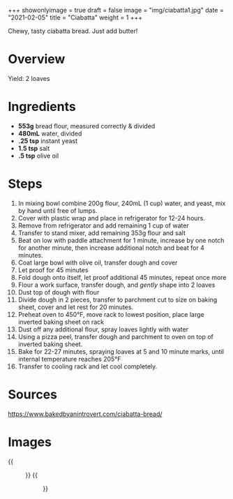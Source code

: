 +++
showonlyimage = true
draft = false
image = "img/ciabatta1.jpg"
date = "2021-02-05"
title = "Ciabatta"
weight = 1
+++

Chewy, tasty ciabatta bread. Just add butter!
<!--more-->

# Overview

Yield: 2 loaves

# Ingredients

* **553g** bread flour, measured correctly & divided
* **480mL** water, divided
* **.25 tsp** instant yeast
* **1.5 tsp** salt
* **.5 tsp** olive oil

# Steps
1. In mixing bowl combine 200g flour, 240mL (1 cup) water, and yeast, mix by hand until free of lumps.
2. Cover with plastic wrap and place in refrigerator for 12-24 hours.
3. Remove from refrigerator and add remaining 1 cup of water
4. Transfer to stand mixer, add remaining 353g flour and salt
5. Beat on low with paddle attachment for 1 minute, increase by one notch for another minute, then increase additional notch and beat for 4 minutes.
6. Coat large bowl with olive oil, transfer dough and cover
7. Let proof for 45 minutes
8. Fold dough onto itself, let proof additional 45 minutes, repeat once more
9. Flour a work surface, transfer dough, and *gently* shape into 2 loaves
10. Dust top of dough with flour
11. Divide dough in 2 pieces, transfer to parchment cut to size on baking sheet, cover and let rest for 20 minutes.
12. Preheat oven to 450&deg;F, move rack to lowest position, place large inverted baking sheet on rack
13. Dust off any additional flour, spray loaves lightly with water
14. Using a pizza peel, transfer dough and parchment to oven on top of inverted baking sheet.
15. Bake for 22-27 minutes, spraying loaves at 5 and 10 minute marks, until internal temperature reaches 205&deg;F
16. Transfer to cooling rack and let cool completely.

# Sources
https://www.bakedbyanintrovert.com/ciabatta-bread/

# Images
{{<figure src="/img/ciabatta1.jpg" link="/img/ciabatta1.jpg" alt="ciabatta1" height="300px">}}
{{<figure src="/img/ciabatta2.jpg" link="/img/ciabatta2.jpg" alt="ciabatta2" height="300px">}}
